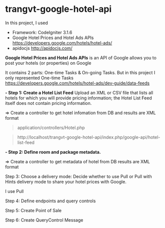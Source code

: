 # trangvt-google-hotel-api

In this project, I used
- Framework: CodeIgniter 3.1.6
- Google Hotel Prices and Hotel Ads APIs
https://developers.google.com/hotels/hotel-ads/
- apidocjs
http://apidocjs.com/

**Google Hotel Prices and Hotel Ads APIs** is an API of Google allows you to post your hotels (or properties) on Google

It contains 2 parts: One-time Tasks & On-going Tasks.
But in this project I only represented One-time Tasks
https://developers.google.com/hotels/hotel-ads/dev-guide/data-feeds

**- Step 1: Create a Hotel List Feed**
Upload an XML or CSV file that lists all hotels for which you will provide pricing information;
the Hotel List Feed itself does not contain pricing information.

=> Create a controller to get hotel infomation from DB and results are XML format
> application/controllers/Hotel.php

> http://localhost/trangvt-google-hotel-api/index.php/google-api/hotel-list-feed

**- Step 2: Define room and package metadata.**

=> Create a controller to get metadata of hotel from DB results are XML format

Step 3: Choose a delivery mode: Decide whether to use Pull or Pull with Hints delivery mode to share your hotel prices with Google.

I use Pull

Step 4: Define endpoints and query controls

Step 5: Create Point of Sale

Step 6: Create QueryControl Message
